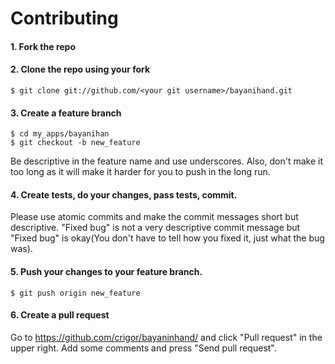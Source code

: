 # Contributing

#### 1. Fork the repo

#### 2. Clone the repo using your fork

    $ git clone git://github.com/<your git username>/bayanihand.git

#### 3. Create a feature branch

    $ cd my_apps/bayanihan
	$ git checkout -b new_feature

Be descriptive in the feature name and use underscores. Also, don't make it too long as it will make it harder for you to push in the long run.

#### 4. Create tests, do your changes, pass tests, commit.
	
Please use atomic commits and make the commit messages short but descriptive. "Fixed bug" is not a very descriptive commit message but "Fixed <insert bug description here> bug" is okay(You don't have to tell how you fixed it, just what the bug was).

#### 5. Push your changes to your feature branch.

    $ git push origin new_feature

#### 6. Create a pull request

Go to https://github.com/crigor/bayaninhand/ and click "Pull request" in the upper right. Add some comments and press "Send pull request".